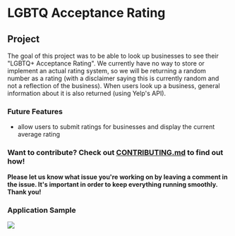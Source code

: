 # LGBTQ Acceptance Rating

## Project
The goal of this project was to be able to look up businesses to see their "LGBTQ+ Acceptance Rating". We currently have no way to store or implement an actual rating system, so we will be returning a random number as a rating (with a disclaimer saying this is currently random and not a reflection of the business). When users look up a business, general information about it is also returned (using Yelp's API).

### Future Features
- allow users to submit ratings for businesses and display the current average rating

### Want to contribute? Check out [CONTRIBUTING.md](CONTRIBUTING.md) to find out how!
__Please let us know what issue you're working on by leaving a comment in the issue. It's important in order to keep everything running smoothly. Thank you!__

### Application Sample
![](https://github.com/jamespeeler/rainbow-group-project/blob/Main/other/projectSampleGif.gif)
